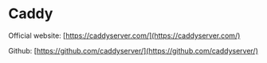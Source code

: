 # Caddy
Official website: [https://caddyserver.com/](https://caddyserver.com/)

Github: [https://github.com/caddyserver/](https://github.com/caddyserver/)
